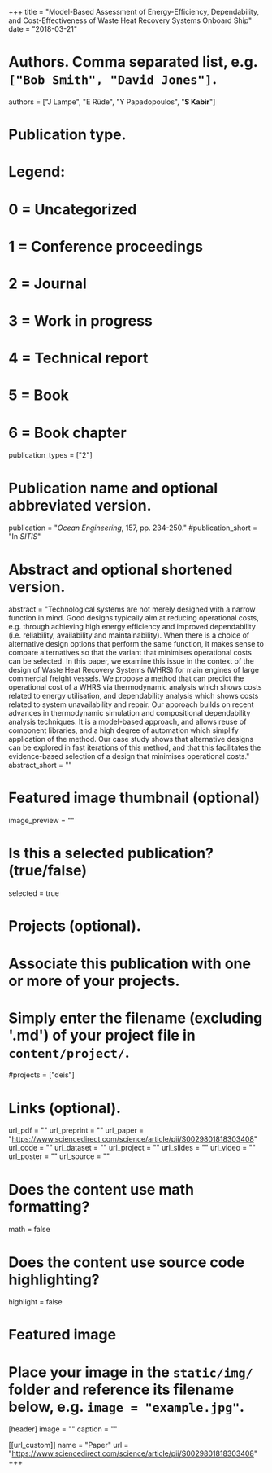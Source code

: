 +++
title = "Model-Based Assessment of Energy-Efficiency, Dependability, and Cost-Effectiveness of Waste Heat Recovery Systems Onboard Ship"
date = "2018-03-21"

# Authors. Comma separated list, e.g. `["Bob Smith", "David Jones"]`.
authors = ["J Lampe", "E Rüde", "Y Papadopoulos", "**S Kabir**"]

# Publication type.
# Legend:
# 0 = Uncategorized
# 1 = Conference proceedings
# 2 = Journal
# 3 = Work in progress
# 4 = Technical report
# 5 = Book
# 6 = Book chapter
publication_types = ["2"]

# Publication name and optional abbreviated version.
publication = "*Ocean Engineering*, 157, pp. 234-250."
#publication_short = "In *SITIS*"

# Abstract and optional shortened version.
abstract = "Technological systems are not merely designed with a narrow function in mind. Good designs typically aim at reducing operational costs, e.g. through achieving high energy efficiency and improved dependability (i.e. reliability, availability and maintainability). When there is a choice of alternative design options that perform the same function, it makes sense to compare alternatives so that the variant that minimises operational costs can be selected. In this paper, we examine this issue in the context of the design of Waste Heat Recovery Systems (WHRS) for main engines of large commercial freight vessels. We propose a method that can predict the operational cost of a WHRS via thermodynamic analysis which shows costs related to energy utilisation, and dependability analysis which shows costs related to system unavailability and repair. Our approach builds on recent advances in thermodynamic simulation and compositional dependability analysis techniques. It is a model-based approach, and allows reuse of component libraries, and a high degree of automation which simplify application of the method. Our case study shows that alternative designs can be explored in fast iterations of this method, and that this facilitates the evidence-based selection of a design that minimises operational costs."
abstract_short = ""

# Featured image thumbnail (optional)
image_preview = ""

# Is this a selected publication? (true/false)
selected = true

# Projects (optional).
#   Associate this publication with one or more of your projects.
#   Simply enter the filename (excluding '.md') of your project file in `content/project/`.
#projects = ["deis"]

# Links (optional).
url_pdf = ""
url_preprint = ""
url_paper = "https://www.sciencedirect.com/science/article/pii/S0029801818303408"
url_code = ""
url_dataset = ""
url_project = ""
url_slides = ""
url_video = ""
url_poster = ""
url_source = ""

# Does the content use math formatting?
math = false

# Does the content use source code highlighting?
highlight = false

# Featured image
# Place your image in the `static/img/` folder and reference its filename below, e.g. `image = "example.jpg"`.
[header]
image = ""
caption = ""

[[url_custom]]
    name = "Paper"
    url = "https://www.sciencedirect.com/science/article/pii/S0029801818303408"
+++
